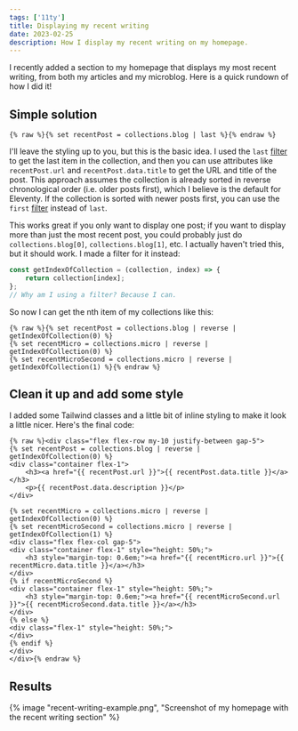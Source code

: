 ```yaml
---
tags: ['11ty']
title: Displaying my recent writing
date: 2023-02-25
description: How I display my recent writing on my homepage.
---
```


I recently added a section to my homepage that displays my most recent writing, from both my articles and my microblog. Here is a quick rundown of how I did it!

## Simple solution

```twig
{% raw %}{% set recentPost = collections.blog | last %}{% endraw %}
```

I'll leave the styling up to you, but this is the basic idea. I used the `last` [filter](https://mozilla.github.io/nunjucks/templating.html#last) to get the last item in the collection, and then you can use attributes like `recentPost.url` and `recentPost.data.title` to get the URL and title of the post. This approach assumes the collection is already sorted in reverse chronological order (i.e. older posts first), which I believe is the default for Eleventy. If the collection is sorted with newer posts first, you can use the `first` [filter](https://mozilla.github.io/nunjucks/templating.html#first) instead of `last`.

This works great if you only want to display one post; if you want to display more than just the most recent post, you could probably just do `collections.blog[0]`, `collections.blog[1]`, etc. I actually haven't tried this, but it should work. I made a filter for it instead:

```js
const getIndexOfCollection = (collection, index) => {
    return collection[index];
};
// Why am I using a filter? Because I can.
```

So now I can get the nth item of my collections like this:

```twig
{% raw %}{% set recentPost = collections.blog | reverse | getIndexOfCollection(0) %}
{% set recentMicro = collections.micro | reverse | getIndexOfCollection(0) %}
{% set recentMicroSecond = collections.micro | reverse | getIndexOfCollection(1) %}{% endraw %}
```

## Clean it up and add some style

I added some Tailwind classes and a little bit of inline styling to make it look a little nicer. Here's the final code:

```twig
{% raw %}<div class="flex flex-row my-10 justify-between gap-5">
{% set recentPost = collections.blog | reverse | getIndexOfCollection(0) %}
<div class="container flex-1">
    <h3><a href="{{ recentPost.url }}">{{ recentPost.data.title }}</a></h3>
    <p>{{ recentPost.data.description }}</p>
</div>

{% set recentMicro = collections.micro | reverse | getIndexOfCollection(0) %}
{% set recentMicroSecond = collections.micro | reverse | getIndexOfCollection(1) %}
<div class="flex flex-col gap-5">
<div class="container flex-1" style="height: 50%;">
    <h3 style="margin-top: 0.6em;"><a href="{{ recentMicro.url }}">{{ recentMicro.data.title }}</a></h3>
</div>
{% if recentMicroSecond %}
<div class="container flex-1" style="height: 50%;">
    <h3 style="margin-top: 0.6em;"><a href="{{ recentMicroSecond.url }}">{{ recentMicroSecond.data.title }}</a></h3>
</div>
{% else %}
<div class="flex-1" style="height: 50%;">
</div>
{% endif %}
</div>
</div>{% endraw %}
```

## Results

{% image "recent-writing-example.png", "Screenshot of my homepage with the recent writing section" %}